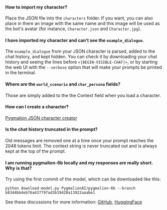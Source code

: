 #### How to import my character?

Place the JSON file into the `characters` folder. If you want, you can also place in there an image with the same name and this image will be used as the bot's avatar (for instance, `Character.json` and `Character.jpg`).

#### I have imported my character and can't see the `example_dialogue`.

The `example_dialogue` from your JSON character is parsed, added to the chat history, and kept hidden. You can check it by downloading your chat history and seeing the lines before `<|BEGIN-VISIBLE-CHAT|>`, or by starting the web UI with the `--verbose` option that will make your prompts be printed in the terminal.

#### Where are the `world_scenario` and `char_persona` fields?

Those are simply added to the the Context field when you load a character.

#### How can I create a character?

[Pygmalion JSON character creator](https://oobabooga.github.io/character-creator.html)

#### Is the chat history truncated in the prompt?

Old messages are removed one at a time once your prompt reaches the 2048 tokens limit. The context string is never truncated out and is always kept at the top of the prompt. 

#### I am running pygmalion-6b locally and my responses are really short. Why is that?

Try using the first commit of the model, which can be downloaded like this:

`python download-model.py PygmalionAI/pygmalion-6b --branch b8344bb4eb76a437797ad3b19420a13922aaabe1`

See these discussions for more information: [GitHub](https://github.com/oobabooga/text-generation-webui/issues/14), [HuggingFace](https://huggingface.co/PygmalionAI/pygmalion-6b/discussions/8#63d09347623a3d1d1174efa9)
